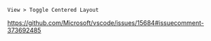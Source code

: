 `View > Toggle Centered Layout`

https://github.com/Microsoft/vscode/issues/15684#issuecomment-373692485
